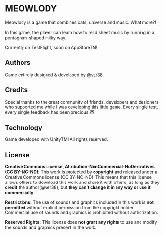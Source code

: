 
# MEOWLODY

Meowlody is a game that combines cats, universe and music. What more?! <br/><br/>
In this game, the player can learn how to read sheet music by running in a pentagram-shaped milky way.

Currently on TestFlight, soon on AppStoreTM!




## Authors
 
Game entirely designed & developed by [@ver38](https://www.github.com/ver38).


## Credits

Special thanks to the great community of friends, developers and designers who supported me while I was developing this little game.
Every single test, every single feedback has been precious.😻 


## Technology
Game developed with UnityTM!
All rights reserved.

## License
**Creative Commons License, Attribution-NonCommercial-NoDerivatives (CC BY-NC-ND)**:
This work is protected by **copyright** and released under a Creative Commons license (CC BY-NC-ND).
This means that this license allows others to download this work and share it with others, as long as they **credit** the author(@ver38), but **they can’t change it in any way or use it commercially**.

**Restrictions:**
The use of sounds and graphics included in this work is **not permitted** without explicit permission from the copyright holder.
Commercial use of sounds and graphics is prohibited without authorization.

**Reserved Rights:**
This license does **not grant any rights** to use and modify the sounds and graphics present in the work.
